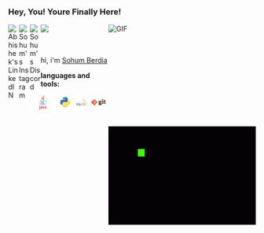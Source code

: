 ### Hey, You! Youre Finally Here!
<a href="https://www.linkedin.com/in/sohum-berdia/">
  <img align="left" alt="Abhishek's LinkedIN" width="22px" src="https://raw.githubusercontent.com/peterthehan/peterthehan/master/assets/linkedin.svg" />
</a>
<a href="https://www.instagram.com/soberat10/">
  <img align="left" alt="Sohum's Instagram" width="22px" src="https://raw.githubusercontent.com/hussainweb/hussainweb/main/icons/instagram.png" />
</a>
<a href="https://discord.com/users/536924461635469327">
  <img align="left" alt="Sohum's Discord" width="22px" src="https://raw.githubusercontent.com/peterthehan/peterthehan/master/assets/discord.svg" />
</a>
<img align="right" alt="GIF" src="https://github.com/Sbb02/Sbb02/blob/main/data/hey-you-youre-finally-awake-skyrim.gif" width="300" height="200" />

![](https://visitor-badge.glitch.me/badge?page_id=Sbb02.Sbb02)

<br />

hi, i'm [Sohum Berdia](https://sites.google.com/view/sohumb/home)
  

**languages and tools:**  

<code><img height="30" src="https://github.com/Sbb02/Sbb02/blob/main/data/image_2022-10-18_010441367.png"></code>
<code><img height="30" src="https://raw.githubusercontent.com/github/explore/80688e429a7d4ef2fca1e82350fe8e3517d3494d/topics/python/python.png"></code>
<code><img height="30" src="https://raw.githubusercontent.com/github/explore/80688e429a7d4ef2fca1e82350fe8e3517d3494d/topics/mysql/mysql.png"></code>
<code><img height="30" src="https://raw.githubusercontent.com/github/explore/80688e429a7d4ef2fca1e82350fe8e3517d3494d/topics/git/git.png"></code>

<br>
<img align="right" alt="GIF" src="https://github.com/Sbb02/Sbb02/blob/main/data/code-coding.gif" width="300" height="200" />
<!--END_SECTION:waka-->

